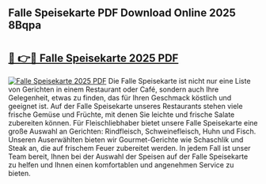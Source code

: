 ## Falle Speisekarte PDF Download Online 2025 8Bqpa

# <h2><a href="http://gcai90z.nevu.top/?p=Falle+Speisekarte">🔗 👉🔴 Falle Speisekarte 2025 PDF</a></h2>

[![Falle Speisekarte 2025 PDF](https://i.imgur.com/dBaPXMq.png)](http://gcai90z.nevu.top/?p=Falle+Speisekarte)
Die Falle Speisekarte ist nicht nur eine Liste von Gerichten in einem Restaurant oder Café, sondern auch Ihre Gelegenheit, etwas zu finden, das für Ihren Geschmack köstlich und geeignet ist. Auf der Falle Speisekarte unseres Restaurants stehen viele frische Gemüse und Früchte, mit denen Sie leichte und frische Salate zubereiten können. Für Fleischliebhaber bietet unsere Falle Speisekarte eine große Auswahl an Gerichten: Rindfleisch, Schweinefleisch, Huhn und Fisch. Unseren Auserwählten bieten wir Gourmet-Gerichte wie Schaschlik und Steak an, die auf frischem Feuer zubereitet werden. In jedem Fall ist unser Team bereit, Ihnen bei der Auswahl der Speisen auf der Falle Speisekarte zu helfen und Ihnen einen komfortablen und angenehmen Service zu bieten.
